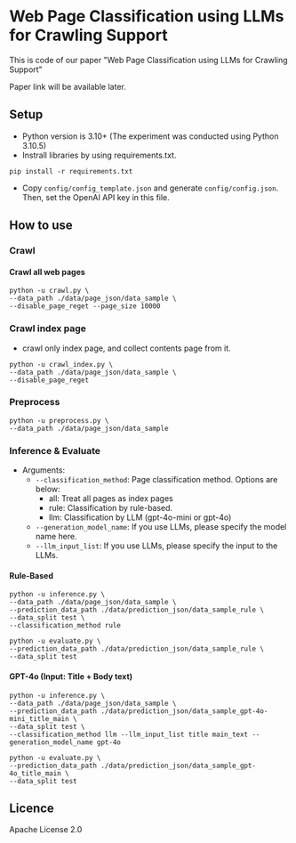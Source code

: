 # Web Page Classification using LLMs for Crawling Support

This is code of our paper "Web Page Classification using LLMs for Crawling Support"

Paper link will be available later.


## Setup

- Python version is 3.10+ (The experiment was conducted using Python 3.10.5)
- Instrall libraries by using requirements.txt.
```
pip install -r requirements.txt
```
- Copy `config/config_template.json` and generate `config/config.json`. Then, set the OpenAI API key in this file.

## How to use

### Crawl

#### Crawl all web pages
```
python -u crawl.py \
--data_path ./data/page_json/data_sample \
--disable_page_reget --page_size 10000
```

### Crawl index page
- crawl only index page, and collect contents page from it.
```
python -u crawl_index.py \
--data_path ./data/page_json/data_sample \
--disable_page_reget
```

### Preprocess

```
python -u preprocess.py \
--data_path ./data/page_json/data_sample
```

### Inference & Evaluate

- Arguments:
    - `--classification_method`: Page classification method. Options are below:
        - all: Treat all pages as index pages
        - rule: Classification by rule-based.
        - llm: Classification by LLM (gpt-4o-mini or gpt-4o)
    - `--generation_model_name`: If you use LLMs, please specify the model name here.
    - `--llm_input_list`: If you use LLMs, please specify the input to the LLMs.

#### Rule-Based

```
python -u inference.py \
--data_path ./data/page_json/data_sample \
--prediction_data_path ./data/prediction_json/data_sample_rule \
--data_split test \
--classification_method rule

python -u evaluate.py \
--prediction_data_path ./data/prediction_json/data_sample_rule \
--data_split test
```

#### GPT-4o (Input: Title + Body text)

```
python -u inference.py \
--data_path ./data/page_json/data_sample \
--prediction_data_path ./data/prediction_json/data_sample_gpt-4o-mini_title_main \
--data_split test \
--classification_method llm --llm_input_list title main_text --generation_model_name gpt-4o

python -u evaluate.py \
--prediction_data_path ./data/prediction_json/data_sample_gpt-4o_title_main \
--data_split test
```

## Licence
Apache License 2.0